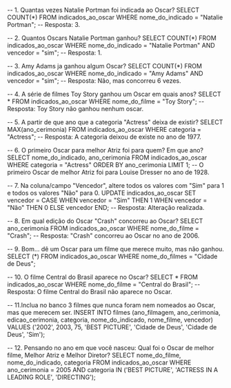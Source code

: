 

-- 1. Quantas vezes Natalie Portman foi indicada ao Oscar?
SELECT COUNT(*) 
FROM indicados_ao_oscar 
WHERE nome_do_indicado  = "Natalie Portman";
-- Resposta: 3.

-- 2. Quantos Oscars Natalie Portman ganhou? 
SELECT COUNT(*) 
FROM indicados_ao_oscar 
WHERE nome_do_indicado = "Natalie Portman" 
AND vencedor  = "sim";
-- Resposta: 1.

-- 3. Amy Adams ja ganhou algum Oscar?
SELECT COUNT(*) 
FROM indicados_ao_oscar 
WHERE nome_do_indicado = "Amy Adams" 
AND vencedor = "sim";
-- Resposta: Não, mas concorreu 6 vezes.

-- 4. A série de filmes Toy Story ganhou um Oscar em quais anos?
SELECT *
FROM indicados_ao_oscar
WHERE nome_do_filme = "Toy Story";
-- Resposta: Toy Story não ganhou nenhum oscar.

-- 5. A partir de que ano que a categoria "Actress" deixa de existir?
SELECT MAX(ano_cerimonia)
FROM indicados_ao_oscar 
WHERE categoria = "Actress";
-- Resposta: A categoria deixou de existe no ano de 1977.

-- 6. O primeiro Oscar para melhor Atriz foi para quem? Em que ano?
SELECT nome_do_indicado, ano_cerimonia
FROM indicados_ao_oscar 
WHERE categoria = "Actress" 
ORDER BY ano_cerimonia
LIMIT 1;
-- O primeiro Oscar de melhor Atriz foi para Louise Dresser no ano de 1928.


-- 7. Na coluna/campo "Vencedor", altere todos os valores com "Sim" para 1 e todos os valores "Não" para 0.
UPDATE indicados_ao_oscar
SET vencedor = CASE 
                    WHEN vencedor = "Sim" THEN 1
                    WHEN vencedor = "Não" THEN 0
                    ELSE vencedor
END;
-- Resposta: Alteração realizada.

-- 8.  Em qual edição do Oscar "Crash" concorreu ao Oscar?
SELECT ano_cerimonia
FROM indicados_ao_oscar 
WHERE nome_do_filme = "Crash";
-- Resposta: "Crash" concorreu ao Oscar no ano de 2006.

-- 9. Bom... dê um Oscar para um filme que merece muito, mas não ganhou.
SELECT (*)
FROM indicados_ao_oscar 
WHERE nome_do_filmes =  "Cidade de Deus";

-- 10. O filme Central do Brasil aparece no Oscar?
SELECT *
FROM indicados_ao_oscar
WHERE nome_do_filme = "Central do Brasil";
-- Resposta: O filme Central do Brasil não aparece no Oscar.

-- 11.Inclua no banco 3 filmes que nunca foram nem nomeados ao Oscar, mas que merecem ser. 
INSERT INTO filmes (ano_filmagem, ano_cerimonia, edicao_cerimonia, categoria, nome_do_indicado, nome_filme, vencedor)
VALUES ('2002', 2003, 75, 'BEST PICTURE', 'Cidade de Deus', 'Cidade de Deus', 'Sim');

-- 12. Pensando no ano em que você nasceu: Qual foi o Oscar de melhor filme, Melhor Atriz e Melhor Diretor?
SELECT nome_do_filme, nome_do_indicado, categoria
FROM indicados_ao_oscar
WHERE ano_cerimonia = 2005
AND categoria IN ('BEST PICTURE', 'ACTRESS IN A LEADING ROLE', 'DIRECTING');


